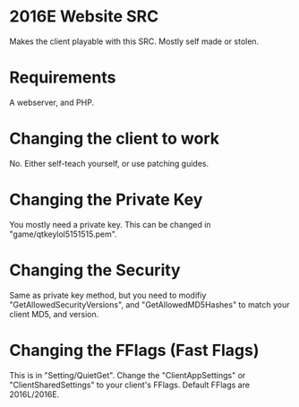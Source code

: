 # 2016E Website SRC
Makes the client playable with this SRC. Mostly self made or stolen.
# Requirements
A webserver, and PHP.
# Changing the client to work
No. Either self-teach yourself, or use patching guides.
# Changing the Private Key
You mostly need a private key. This can be changed in "game/qtkeylol5151515.pem".
# Changing the Security
Same as private key method, but you need to modifiy "GetAllowedSecurityVersions", and "GetAllowedMD5Hashes" to match your client MD5, and version.
# Changing the FFlags (Fast Flags)
This is in "Setting/QuietGet". Change the "ClientAppSettings" or "ClientSharedSettings" to your client's FFlags. Default FFlags are 2016L/2016E.
